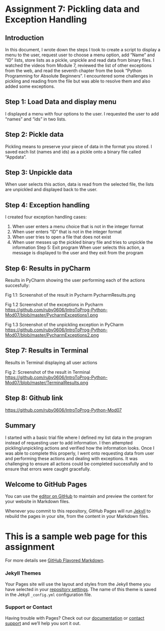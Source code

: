 # Assignment 7: Pickling data and Exception Handling 

## Introduction
In this document, I wrote down the steps I took to create a script to display a menu to the user, request user to choose a menu option, add “Name” and “ID” lists, store lists as a pickle, unpickle and read data from binary files. I watched the videos from Module 7, reviewed the list of other exceptions from the web, and read the seventh chapter from the book “Python Programming for Absolute Beginners”. I encountered some challenges in pickling and reading from the file but was able to resolve them and also added some exceptions.

## Step 1: Load Data and display menu
I displayed a menu with four options to the user. I requested the user to add “names” and “ids” in two lists.

## Step 2: Pickle data
Pickling means to preserve your piece of data in the format you stored. I saved each list (names and ids) as a pickle onto a binary file called “Appdata”. 

## Step 3: Unpickle data	
When user selects this action, data is read from the selected file, the lists are unpickled and displayed back to the user.

## Step 4: Exception handling
I created four exception handling cases: 
1.	When user enters a menu choice that is not in the integer format
2.	When user enters “ID” that is not in the integer format
3.	When user tries to open a file that does not exist
4.	When user messes up the pickled binary file and tries to unpickle the information
Step 5: Exit program
When user selects this action, a message is displayed to the user and they exit from the program

## Step 6: Results in pyCharm
Results in PyCharm showing the user performing each of the actions succesfully:

Fig 1.1: Screenshot of the result in Pycharm
PycharmResults.png
 
Fig 1.2 Screenshot of the exceptions in Pycharm
https://github.com/ruby0606/IntroToProg-Python-Mod07/blob/master/PycharmExceptions1.png

Fig 1.3 Screenshot of the unpickling exception in PyCharm
https://github.com/ruby0606/IntroToProg-Python-Mod07/blob/master/PycharmExceptions2.png

## Step 7: Results in Terminal
Results in Terminal displaying all user actions 
 
Fig 2: Screenshot of the result in Terminal 
https://github.com/ruby0606/IntroToProg-Python-Mod07/blob/master/TerminalResults.png

## Step 8: Github link
https://github.com/ruby0606/IntroToProg-Python-Mod07

## Summary
I started with a basic trial file where I defined my list data in the program instead of requesting user to add information. I then attempted pickling/unpickling actions and verified how the information looks. Once I was able to complete this properly, I went onto requesting data from user and performing these actions and dealing with exceptions. It was challenging to ensure all actions could be completed successfully and to ensure that errors were caught gracefully. 

















<Editing notes>

## Welcome to GitHub Pages

You can use the [editor on GitHub](https://github.com/ruby0606/IntroToProg-Python-Mod07/edit/gh-pages/index.md) to maintain and preview the content for your website in Markdown files.

Whenever you commit to this repository, GitHub Pages will run [Jekyll](https://jekyllrb.com/) to rebuild the pages in your site, from the content in your Markdown files.

# This is a sample web page for this assignment

For more details see [GitHub Flavored Markdown](https://guides.github.com/features/mastering-markdown/).

### Jekyll Themes

Your Pages site will use the layout and styles from the Jekyll theme you have selected in your [repository settings](https://github.com/ruby0606/IntroToProg-Python-Mod06/settings). The name of this theme is saved in the Jekyll `_config.yml` configuration file.

### Support or Contact

Having trouble with Pages? Check out our [documentation](https://docs.github.com/categories/github-pages-basics/) or [contact support](https://github.com/contact) and we’ll help you sort it out.
